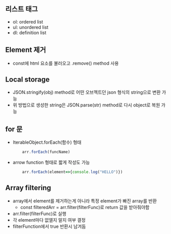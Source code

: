 ## 리스트 태그
- ol: ordered list
- ul: unordered list
- dl: definition list


## Element 제거
- const에 html 요소를 불러오고 .remove() method 사용


## Local storage
- JSON.stringify(obj) method로 어떤 오브젝트던 json 형식의 string으로 변환 가능
- 위 방법으로 생성한 string은 JSON.parse(str) method로 다시 object로 복원 가능


## for 문
- IterableObject.forEach(함수) 형태
    ~~~ javascript
        arr.forEach(funcName)
    ~~~
- arrow function 형태로 짧게 작성도 가능
    ~~~ javascript
        arr.forEach(element=>{console.log("HELLO")})
    ~~~

## Array filtering
- array에서 element를 제거하는게 아니라 특정 element가 빠진 array를 반환
    - const filteredArr = arr.filter(filterFunc)로 return 값을 받아줘야함
- arr.filter(filterFunc)로 실행
- 각 element마다 없앨지 말지 여부 결정
- filterFunction에서 true 반환시 남겨둠